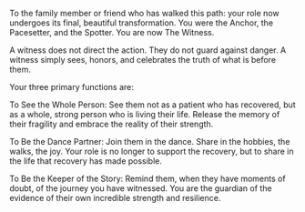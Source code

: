 To the family member or friend who has walked this path: your role now undergoes its final, beautiful transformation. You were the Anchor, the Pacesetter, and the Spotter. You are now The Witness.

A witness does not direct the action. They do not guard against danger. A witness simply sees, honors, and celebrates the truth of what is before them.

Your three primary functions are:

To See the Whole Person: See them not as a patient who has recovered, but as a whole, strong person who is living their life. Release the memory of their fragility and embrace the reality of their strength.

To Be the Dance Partner: Join them in the dance. Share in the hobbies, the walks, the joy. Your role is no longer to support the recovery, but to share in the life that recovery has made possible.

To Be the Keeper of the Story: Remind them, when they have moments of doubt, of the journey you have witnessed. You are the guardian of the evidence of their own incredible strength and resilience.